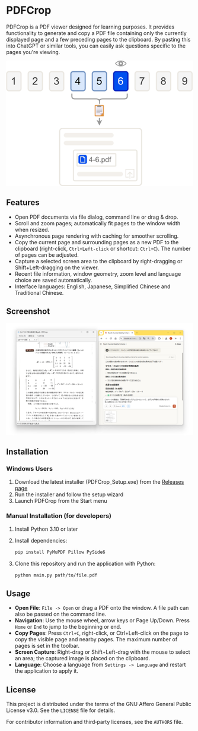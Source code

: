 # PDFCrop

PDFCrop is a PDF viewer designed for learning purposes. It provides functionality to generate and copy a PDF file containing only the currently displayed page and a few preceding pages to the clipboard. By pasting this into ChatGPT or similar tools, you can easily ask questions specific to the pages you're viewing.

![Flow Diagram](src/resources/flowdiagram.png)

## Features

- Open PDF documents via file dialog, command line or drag & drop.
- Scroll and zoom pages; automatically fit pages to the window width when resized.
- Asynchronous page rendering with caching for smoother scrolling.
- Copy the current page and surrounding pages as a new PDF to the clipboard (right-click, `Ctrl+Left-click` or shortcut: `Ctrl+C`). The number of pages can be adjusted.
- Capture a selected screen area to the clipboard by right-dragging or Shift+Left-dragging on the viewer.
- Recent file information, window geometry, zoom level and language choice are saved automatically.
- Interface languages: English, Japanese, Simplified Chinese and Traditional Chinese.

## Screenshot

![PDFCrop Screenshot](src/resources/screenshot.png)

## Installation

### Windows Users

1. Download the latest installer (PDFCrop_Setup.exe) from the [Releases page](https://github.com/inoueakimitsu/pdfcrop/releases)
2. Run the installer and follow the setup wizard
3. Launch PDFCrop from the Start menu

### Manual Installation (for developers)

1. Install Python 3.10 or later
2. Install dependencies:

   ```bash
   pip install PyMuPDF Pillow PySide6
   ```
3. Clone this repository and run the application with Python:

   ```bash
   python main.py path/to/file.pdf
   ```

## Usage

- **Open File**: `File -> Open` or drag a PDF onto the window. A file path can also be passed on the command line.
- **Navigation**: Use the mouse wheel, arrow keys or Page Up/Down. Press `Home` or `End` to jump to the beginning or end.
- **Copy Pages**: Press `Ctrl+C`, right-click, or Ctrl+Left-click on the page to copy the visible page and nearby pages. The maximum number of pages is set in the toolbar.
- **Screen Capture**: Right-drag or Shift+Left-drag with the mouse to select an area; the captured image is placed on the clipboard.
- **Language**: Choose a language from `Settings -> Language` and restart the application to apply it.

## License

This project is distributed under the terms of the GNU Affero General Public License v3.0. See the `LICENSE` file for details.

For contributor information and third‑party licenses, see the `AUTHORS` file.
